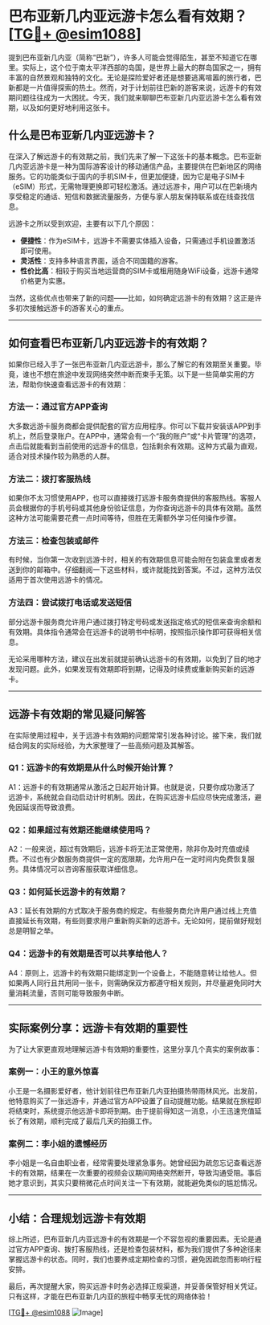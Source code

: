 # 巴布亚新几内亚远游卡怎么看有效期？[[TG💪+ @esim1088](https://t.me/s/esim1088)]

提到巴布亚新几内亚（简称“巴新”），许多人可能会觉得陌生，甚至不知道它在哪里。实际上，这个位于南太平洋西部的岛国，是世界上最大的群岛国家之一，拥有丰富的自然景观和独特的文化。无论是探险爱好者还是想要逃离喧嚣的旅行者，巴新都是一片值得探索的热土。然而，对于计划前往巴新的游客来说，远游卡的有效期问题往往成为一大困扰。今天，我们就来聊聊巴布亚新几内亚远游卡怎么看有效期，以及如何更好地利用这张卡。

## 什么是巴布亚新几内亚远游卡？

在深入了解远游卡的有效期之前，我们先来了解一下这张卡的基本概念。巴布亚新几内亚远游卡是一种为国际游客设计的移动通信产品，主要提供在巴新地区的网络服务。它的功能类似于国内的手机SIM卡，但更加便捷，因为它是电子SIM卡（eSIM）形式，无需物理更换即可轻松激活。通过远游卡，用户可以在巴新境内享受稳定的通话、短信和数据流量服务，方便与家人朋友保持联系或在线查找信息。

远游卡之所以受到欢迎，主要有以下几个原因：
- **便捷性**：作为eSIM卡，远游卡不需要实体插入设备，只需通过手机设置激活即可使用。
- **灵活性**：支持多种语言界面，适合不同国籍的游客。
- **性价比高**：相较于购买当地运营商的SIM卡或租用随身WiFi设备，远游卡通常价格更为实惠。

当然，这些优点也带来了新的问题——比如，如何确定远游卡的有效期？这正是许多初次接触远游卡的游客关心的重点。

---

## 如何查看巴布亚新几内亚远游卡的有效期？

如果你已经入手了一张巴布亚新几内亚远游卡，那么了解它的有效期至关重要。毕竟，谁也不想在旅途中发现网络突然中断而束手无策。以下是一些简单实用的方法，帮助你快速查看远游卡的有效期：

### 方法一：通过官方APP查询
大多数远游卡服务商都会提供配套的官方应用程序。你可以下载并安装该APP到手机上，然后登录账户。在APP中，通常会有一个“我的账户”或“卡片管理”的选项，点击后就能看到当前使用的远游卡的信息，包括剩余有效期。这种方式最为直观，适合对技术操作较为熟悉的人群。

### 方法二：拨打客服热线
如果你不太习惯使用APP，也可以直接拨打远游卡服务商提供的客服热线。客服人员会根据你的手机号码或其他身份验证信息，为你查询远游卡的具体有效期。虽然这种方法可能需要花费一点时间等待，但胜在无需额外学习任何操作步骤。

### 方法三：检查包装或邮件
有时候，当你第一次收到远游卡时，相关的有效期信息可能会附在包装盒里或者发送到你的邮箱中。仔细翻阅一下这些材料，或许就能找到答案。不过，这种方法仅适用于首次使用远游卡的情况。

### 方法四：尝试拨打电话或发送短信
部分远游卡服务商允许用户通过拨打特定号码或发送指定格式的短信来查询余额和有效期。具体指令通常会在远游卡的说明书中标明，按照指示操作即可获得相关信息。

无论采用哪种方法，建议在出发前就提前确认远游卡的有效期，以免到了目的地才发现问题。此外，如果发现有效期即将到期，记得及时续费或重新购买新的远游卡。

---

## 远游卡有效期的常见疑问解答

在实际使用过程中，关于远游卡有效期的问题常常引发各种讨论。接下来，我们就结合网友的实际经验，为大家整理了一些高频问题及其解答。

### Q1：远游卡的有效期是从什么时候开始计算？
A1：远游卡的有效期通常从激活之日起开始计算。也就是说，只要你成功激活了远游卡，系统就会自动启动计时机制。因此，在购买远游卡后应尽快完成激活，避免因延误而导致浪费。

### Q2：如果超过有效期还能继续使用吗？
A2：一般来说，超过有效期后，远游卡将无法正常使用，除非你及时充值或续费。不过也有少数服务商提供一定的宽限期，允许用户在一定时间内免费恢复服务。具体情况可以咨询客服获取详细信息。

### Q3：如何延长远游卡的有效期？
A3：延长有效期的方式取决于服务商的规定。有些服务商允许用户通过线上充值直接延长有效期，有些则要求用户重新购买新的远游卡。无论如何，提前做好规划总是明智之举。

### Q4：远游卡的有效期是否可以共享给他人？
A4：原则上，远游卡的有效期只能绑定到一个设备上，不能随意转让给他人。但如果两人同行且共用同一张卡，则需确保双方都遵守相关规则，并尽量避免同时大量消耗流量，否则可能导致服务中断。

---

## 实际案例分享：远游卡有效期的重要性

为了让大家更直观地理解远游卡有效期的重要性，这里分享几个真实的案例故事：

### 案例一：小王的意外惊喜
小王是一名摄影爱好者，他计划前往巴布亚新几内亚拍摄热带雨林风光。出发前，他特意购买了一张远游卡，并通过官方APP设置了自动提醒功能。结果就在旅程即将结束时，系统提示他远游卡即将到期。由于提前得知这一消息，小王迅速充值延长了有效期，顺利完成了最后几天的拍摄工作。

### 案例二：李小姐的遗憾经历
李小姐是一名自由职业者，经常需要处理紧急事务。她曾经因为疏忽忘记查看远游卡的有效期，结果在一次重要的视频会议期间网络突然断开，导致沟通受阻。事后她才意识到，其实只要稍微花点时间关注一下有效期，就能避免类似的尴尬情况。

---

## 小结：合理规划远游卡有效期

综上所述，巴布亚新几内亚远游卡的有效期是一个不容忽视的重要因素。无论是通过官方APP查询、拨打客服热线，还是检查包装材料，都为我们提供了多种途径来掌握远游卡的状态。同时，我们也要养成定期检查的习惯，避免因疏忽而影响行程安排。

最后，再次提醒大家，购买远游卡时务必选择正规渠道，并妥善保管好相关凭证。只有这样，才能在巴布亚新几内亚的旅程中畅享无忧的网络体验！

[[TG💪+ @esim1088](https://t.me/s/esim1088) ![Image](https://i.postimg.cc/4NQfJmqS/Snipaste-2025-05-13-00-14-12.png)]